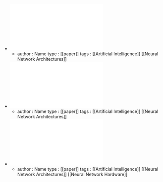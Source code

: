 - ![Drawing Early Bird Tickets.pdf](../assets/Drawing_Early_Bird_Tickets_1675289306166_0.pdf)
	- author : Name
	  type : [[paper]]
	  tags : [[Artificial Intelligence]] [[Neural Network Architectures]]
- ![Neural Network Surgery with Nets.pdf](../assets/Neural_Network_Surgery_with_Nets_1675289373003_0.pdf)
	- author : Name
	  type : [[paper]]
	  tags : [[Artificial Intelligence]] [[Neural Network Architectures]]
- ![Overcoming Limitations of GPGPU-Computing in Scientific Applications.pdf](../assets/Overcoming_Limitations_of_GPGPU-Computing_in_Scientific_Applications_1675289418650_0.pdf)
	- author : Name
	  type : [[paper]]
	  tags : [[Artificial Intelligence]] [[Neural Network Architectures]] [[Neural Network Hardware]]